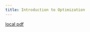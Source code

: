 ```yaml
---
title: Introduction to Optimization
---
```


[local pdf](../../../pdfs/Introduction%20to%20Optimization%2C%204th%20Edition.pdf)
